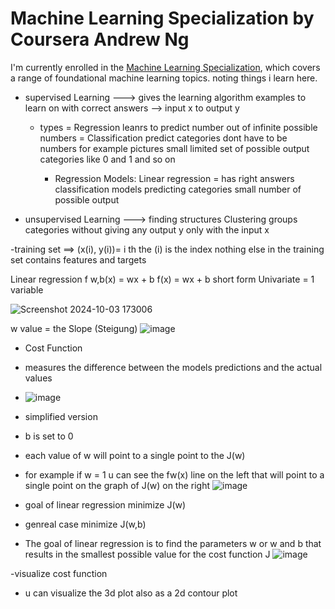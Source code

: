 # Machine Learning Specialization by Coursera Andrew Ng 
I'm currently enrolled in the [Machine Learning Specialization](https://www.coursera.org/specializations/machine-learning-introduction#outcomes), which covers a range of foundational machine learning topics.
noting things i learn here.


- supervised Learning ---> gives the learning algorithm examples to learn on with correct answers   -->  input x to output y
  - types = Regression leanrs to predict number out of infinite possible numbers
          = Classification predict categories dont have to be numbers for example pictures small limited set of possible output categories like 0 and 1 and so on


    - Regression Models: Linear regression = has right answers 
    classification models predicting categories small number of possible output 

- unsupervised Learning ---> finding structures Clustering groups categories without giving any output y only with the input x

-training set ==>  (x(i), y(i))= i th the (i) is the index nothing else in the training set contains features and targets 

Linear regression
f w,b(x) = wx + b
f(x) = wx + b short form
Univariate = 1 variable 

![Screenshot 2024-10-03 173006](https://github.com/user-attachments/assets/3560bbbb-90cd-42ab-9311-08d6105e3262)


w value = the Slope (Steigung)
![image](https://github.com/user-attachments/assets/60b67bcb-7d76-4428-989f-c38917220691)


- Cost Function
- measures the difference between the models predictions and the actual values

- ![image](https://github.com/user-attachments/assets/5d5efcac-f1da-45ab-8907-7ac733f3941c)

- simplified version
- b is set to 0


- each value of w will point to a single point to the J(w)
- for example if w = 1 u can see the fw(x) line on the left that will point to a single point on the graph of  J(w) on the right
![image](https://github.com/user-attachments/assets/03ef9bb0-2202-48e2-aeaa-04bdde6dacec)

- goal of linear regression minimize J(w)
- genreal case minimize J(w,b)
- The goal of linear regression is to find the parameters w or w and b that results in the smallest possible value for the cost function J
![image](https://github.com/user-attachments/assets/15296142-e479-4e9a-81c1-b6a6b1753927)

-visualize cost function 
- u can visualize the 3d plot also as a 2d contour plot

